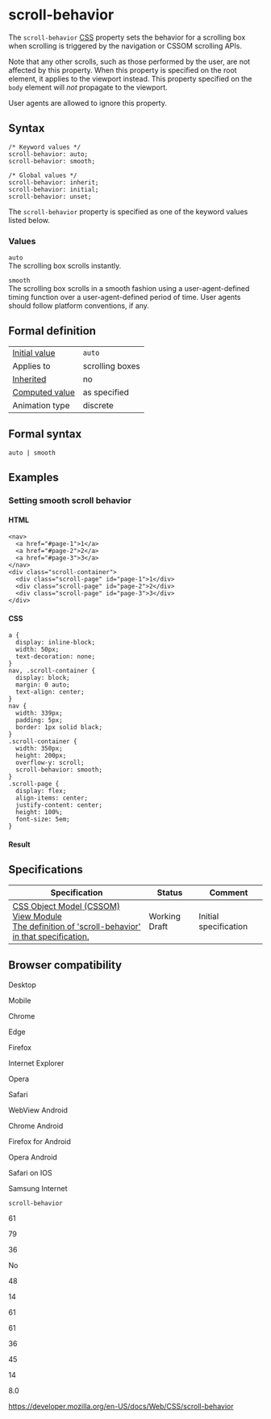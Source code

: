 # scroll-behavior

The `scroll-behavior` [CSS](https://developer.mozilla.org/en-US/docs/Web/CSS) property sets the behavior for a scrolling box when scrolling is triggered by the navigation or CSSOM scrolling APIs.

Note that any other scrolls, such as those performed by the user, are not affected by this property. When this property is specified on the root element, it applies to the viewport instead. This property specified on the `body` element will _not_ propagate to the viewport.

User agents are allowed to ignore this property.

## Syntax

    /* Keyword values */
    scroll-behavior: auto;
    scroll-behavior: smooth;

    /* Global values */
    scroll-behavior: inherit;
    scroll-behavior: initial;
    scroll-behavior: unset;

The `scroll-behavior` property is specified as one of the keyword values listed below.

### Values

`auto`  
The scrolling box scrolls instantly.

`smooth`  
The scrolling box scrolls in a smooth fashion using a user-agent-defined timing function over a user-agent-defined period of time. User agents should follow platform conventions, if any.

## Formal definition

<table><tbody><tr class="odd"><td><a href="initial_value">Initial value</a></td><td><code>auto</code></td></tr><tr class="even"><td>Applies to</td><td>scrolling boxes</td></tr><tr class="odd"><td><a href="inheritance">Inherited</a></td><td>no</td></tr><tr class="even"><td><a href="computed_value">Computed value</a></td><td>as specified</td></tr><tr class="odd"><td>Animation type</td><td>discrete</td></tr></tbody></table>

## Formal syntax

    auto | smooth

## Examples

### Setting smooth scroll behavior

#### HTML

    <nav>
      <a href="#page-1">1</a>
      <a href="#page-2">2</a>
      <a href="#page-3">3</a>
    </nav>
    <div class="scroll-container">
      <div class="scroll-page" id="page-1">1</div>
      <div class="scroll-page" id="page-2">2</div>
      <div class="scroll-page" id="page-3">3</div>
    </div>

#### CSS

    a {
      display: inline-block;
      width: 50px;
      text-decoration: none;
    }
    nav, .scroll-container {
      display: block;
      margin: 0 auto;
      text-align: center;
    }
    nav {
      width: 339px;
      padding: 5px;
      border: 1px solid black;
    }
    .scroll-container {
      width: 350px;
      height: 200px;
      overflow-y: scroll;
      scroll-behavior: smooth;
    }
    .scroll-page {
      display: flex;
      align-items: center;
      justify-content: center;
      height: 100%;
      font-size: 5em;
    }

#### Result

## Specifications

<table><thead><tr class="header"><th>Specification</th><th>Status</th><th>Comment</th></tr></thead><tbody><tr class="odd"><td><a href="https://drafts.csswg.org/cssom-view/#propdef-scroll-behavior">CSS Object Model (CSSOM) View Module<br />
<span class="small">The definition of 'scroll-behavior' in that specification.</span></a></td><td><span class="spec-wd">Working Draft</span></td><td>Initial specification</td></tr></tbody></table>

## Browser compatibility

Desktop

Mobile

Chrome

Edge

Firefox

Internet Explorer

Opera

Safari

WebView Android

Chrome Android

Firefox for Android

Opera Android

Safari on IOS

Samsung Internet

`scroll-behavior`

61

79

36

No

48

14

61

61

36

45

14

8.0

<a href="https://developer.mozilla.org/en-US/docs/Web/CSS/scroll-behavior" class="_attribution-link">https://developer.mozilla.org/en-US/docs/Web/CSS/scroll-behavior</a>
